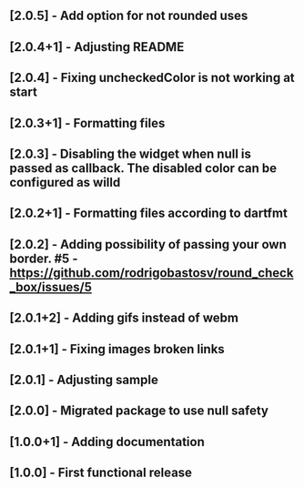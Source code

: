 ## [2.0.5] - Add option for not rounded uses

## [2.0.4+1] - Adjusting README

## [2.0.4] - Fixing uncheckedColor is not working at start

## [2.0.3+1] - Formatting files

## [2.0.3] - Disabling the widget when null is passed as callback. The disabled color can be configured as willd

## [2.0.2+1] - Formatting files according to dartfmt

## [2.0.2] - Adding possibility of passing your own border. #5 - https://github.com/rodrigobastosv/round_check_box/issues/5

## [2.0.1+2] - Adding gifs instead of webm

## [2.0.1+1] - Fixing images broken links

## [2.0.1] - Adjusting sample

## [2.0.0] - Migrated package to use null safety

## [1.0.0+1] - Adding documentation

## [1.0.0] - First functional release
